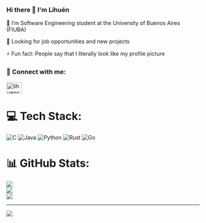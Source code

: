 ### **Hi there 👋 I'm Lihuén**

🌱 I’m Software Engineering student at the University of Buenos Aires (FIUBA)

🚀 Looking for job opportunities and new projects


⚡ Fun fact: People say that I literally look like my profile picture

### 🔗 **Connect with me:**
<a href="https://linkedin.com/in/lihuencarranza" target="blank"><img align="center" src="https://raw.githubusercontent.com/rahuldkjain/github-profile-readme-generator/master/src/images/icons/Social/linked-in-alt.svg" alt="lihuencarranza" height="30" width="40" /></a>

<!--
 ### **Programming with:**

<p align="left">
<img alt="JavaScript" width=45px src="https://img.icons8.com/color/344/javascript--v1.png"/>
<img alt="Bootrap" width=45px src="https://img.icons8.com/color/344/bootstrap.png"\>
<img alt="HTML5" width="45px" src="https://raw.githubusercontent.com/github/explore/80688e429a7d4ef2fca1e82350fe8e3517d3494d/topics/html/html.png" />
<img alt="CSS3" width="45px" src="https://raw.githubusercontent.com/github/explore/80688e429a7d4ef2fca1e82350fe8e3517d3494d/topics/css/css.png" />
</p>

<p align="left">
<img alt="C" src="https://img.icons8.com/color/48/000000/c-programming.png"/>
<img alt="Java" width=45px src="https://img.icons8.com/color/344/java-coffee-cup-logo--v1.png"/>
<img alt="Python" height=45px src="https://img.icons8.com/?size=512&id=13441&format=png"/>
<img alt="Git" src="https://img.icons8.com/color/48/000000/git.png"/>
<img alt="Rust" width="47px" src="https://github.com/lihuencarranza/lihuencarranza/assets/86395729/1d857a5a-666e-4b56-a1b2-547de6e5e234"/>
  
</p>
--> 


# 💻 Tech Stack:
![C](https://img.shields.io/badge/c-%2300599C.svg?style=for-the-badge&logo=c&logoColor=white) ![Java](https://img.shields.io/badge/java-%23ED8B00.svg?style=for-the-badge&logo=openjdk&logoColor=white) ![Python](https://img.shields.io/badge/python-3670A0?style=for-the-badge&logo=python&logoColor=ffdd54) ![Rust](https://img.shields.io/badge/rust-%23000000.svg?style=for-the-badge&logo=rust&logoColor=white) ![Go](https://img.shields.io/badge/go-%2300ADD8.svg?style=for-the-badge&logo=go&logoColor=white)
# 📊 GitHub Stats:
![](https://github-readme-stats.vercel.app/api?username=lihuencarranza&theme=dark&hide_border=true&include_all_commits=false&count_private=true)<br/>
![](https://nirzak-streak-stats.vercel.app/?user=lihuencarranza&theme=dark&hide_border=true)<br/>
![](https://github-readme-stats.vercel.app/api/top-langs/?username=lihuencarranza&theme=dark&hide_border=true&include_all_commits=false&count_private=true&layout=compact)

---
[![](https://visitcount.itsvg.in/api?id=lihuencarranza&icon=0&color=0)](https://visitcount.itsvg.in)

<!-- Proudly created with GPRM ( https://gprm.itsvg.in ) -->

<!--
**lizcarranza/lizcarranza** is a ✨ _special_ ✨ repository because its `README.md` (this file) appears on your GitHub profile.
<img alt="Python" src="https://img.icons8.com/color/48/000000/python--v1.png"/>
Here are some ideas to get you started:

- 🔭 I’m currently working on ...
- 🌱 I’m currently learning ...
- 👯 I’m looking to collaborate on ...
- 🤔 I’m looking for help with ...
- 💬 Ask me about ...
- 📫 How to reach me: ...
- 😄 Pronouns: ...
- ⚡ Fun fact: ...
![Anurag's GitHub stats](https://github-readme-stats.vercel.app/api?username=lihuencarranza&show_icons=true&theme=jolly)
-->


